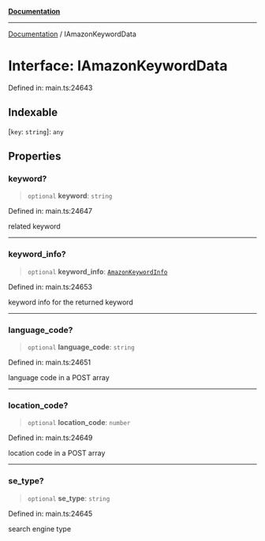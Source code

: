 [**Documentation**](../README.md)

***

[Documentation](../README.md) / IAmazonKeywordData

# Interface: IAmazonKeywordData

Defined in: main.ts:24643

## Indexable

\[`key`: `string`\]: `any`

## Properties

### keyword?

> `optional` **keyword**: `string`

Defined in: main.ts:24647

related keyword

***

### keyword\_info?

> `optional` **keyword\_info**: [`AmazonKeywordInfo`](../classes/AmazonKeywordInfo.md)

Defined in: main.ts:24653

keyword info for the returned keyword

***

### language\_code?

> `optional` **language\_code**: `string`

Defined in: main.ts:24651

language code in a POST array

***

### location\_code?

> `optional` **location\_code**: `number`

Defined in: main.ts:24649

location code in a POST array

***

### se\_type?

> `optional` **se\_type**: `string`

Defined in: main.ts:24645

search engine type
